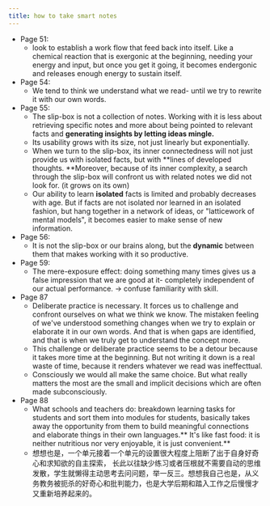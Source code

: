 ```yaml
---
title: how to take smart notes
---
```


- Page 51:
	- look to establish a work flow that feed back into itself. Like a chemical reaction that is exergonic at the beginning, needing your energy and input, but once you get it going, it becomes endergonic and releases enough energy to sustain itself.
- Page 54:
	- We tend to think we understand what we read- until we try to rewrite it with our own words.
- Page 55:
	- The slip-box is not a collection of notes. Working with it is less about retrieving specific notes and more about being pointed to relevant facts and **generating insights by letting ideas mingle.**
	- Its usability grows with its size, not just linearly but exponentially.
	- When we turn to the slip-box, its inner connectedness will not just provide us with isolated facts, but with **lines of developed thoughts. **Moreover, because of its inner complexity, a search through the slip-box will confront us with related notes we did not look for. (it grows on its own)
	- Our ability to learn __isolated__ facts is limited and probably decreases with age. But if facts are not isolated nor learned in an isolated fashion, but hang together in a network of ideas, or "latticework of mental models", it becomes easier to make sense of new information.
- Page 56:
	- It is not the slip-box or our brains along, but the **dynamic** between them that makes working with it so productive.
- Page 59:
	- The mere-exposure effect: doing something many times gives us a false impression that we are good at it- completely independent of our actual performance. -> confuse familiarity with skill.
- Page 87
	- Deliberate practice is necessary. It forces us to challenge and confront ourselves on what we think we know. The mistaken feeling of we've understood something changes when we try to explain or elaborate it in our own words. And that is when gaps are identified, and that is when we truly get to understand the concept more.
	- This challenge or deliberate practice seems to be a detour because it takes more time at the beginning. But not writing it down is a real waste of time, because it renders whatever we read was ineffecttual.
	- Consciously we would all make the same choice. But what really matters the most are the small and implicit decisions which are often made subconsciously.
- Page 88
	- What schools and teachers do: breakdown learning tasks for students and sort them into modules for students, basically takes away the opportunity from them to build meaningful connections and elaborate things in their own languages.** It's like fast food: it is neither nutritious nor very enjoyable, it is just convenient.**
	- 想想也是，一个单元接着一个单元的设置很大程度上阻断了出于自身好奇心和求知欲的自主探索， 长此以往缺少练习或者压根就不需要自动的思维发散，学生就懒得主动思考去问问题，举一反三。想想我自己也是，从义务教务被扼杀的好奇心和批判能力，也是大学后期和踏入工作之后慢慢才又重新培养起来的。